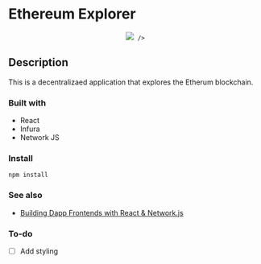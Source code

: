 # Ethereum Explorer

<div align="center">
  <kbd>
    <img src="https://images.unsplash.com/photo-1590286162167-70fb467846ae?ixid=MnwxMjA3fDB8MHxwaG90by1wYWdlfHx8fGVufDB8fHx8&ixlib=rb-1.2.1&auto=format&fit=crop&w=1050&q=80"
    
     />
  </kbd>
</div>

## Description

This is a decentralizaed application that explores the Etherum blockchain. 


### Built with

- React
- Infura
- Network JS

### Install

```
npm install
```


### See also

- [Building Dapp Frontends with React & Network.js](https://blog.infura.io/dapp-frontend-network/)

### To-do

- [ ] Add styling

